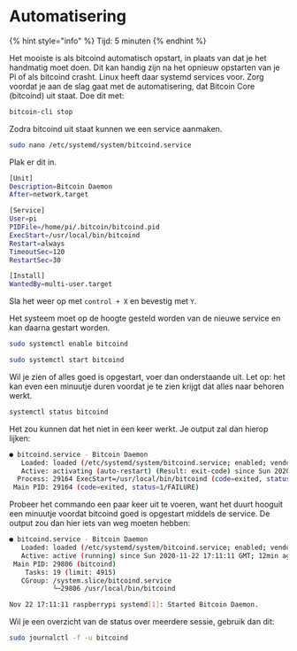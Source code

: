 # Automatisering

{% hint style="info" %}
Tijd: 5 minuten
{% endhint %}

Het mooiste is als bitcoind automatisch opstart, in plaats van dat je het handmatig moet doen. Dit kan handig zijn na het opnieuw opstarten van je Pi of als bitcoind crasht. Linux heeft daar systemd services voor. Zorg voordat je aan de slag gaat met de automatisering, dat Bitcoin Core \(bitcoind\) uit staat. Doe dit met:

```bash
bitcoin-cli stop
```

Zodra bitcoind uit staat kunnen we een service aanmaken.

```bash
sudo nano /etc/systemd/system/bitcoind.service
```

Plak er dit in.

```bash
[Unit]
Description=Bitcoin Daemon
After=network.target

[Service]
User=pi
PIDFile=/home/pi/.bitcoin/bitcoind.pid
ExecStart=/usr/local/bin/bitcoind
Restart=always
TimeoutSec=120
RestartSec=30

[Install]
WantedBy=multi-user.target
```

Sla het weer op met `control + X` en bevestig met `Y`.

Het systeem moet op de hoogte gesteld worden van de nieuwe service en kan daarna gestart worden.

```bash
sudo systemctl enable bitcoind
```

```bash
sudo systemctl start bitcoind
```

Wil je zien of alles goed is opgestart, voer dan onderstaande uit. Let op: het kan even een minuutje duren voordat je te zien krijgt dat alles naar behoren werkt.

```bash
systemctl status bitcoind
```

Het zou kunnen dat het niet in een keer werkt. Je output zal dan hierop lijken:

```bash
● bitcoind.service - Bitcoin Daemon
   Loaded: loaded (/etc/systemd/system/bitcoind.service; enabled; vendor preset: enabled)
   Active: activating (auto-restart) (Result: exit-code) since Sun 2020-11-22 16:36:03 GMT; 7s ago
  Process: 29164 ExecStart=/usr/local/bin/bitcoind (code=exited, status=1/FAILURE)
 Main PID: 29164 (code=exited, status=1/FAILURE)
```

Probeer het commando een paar keer uit te voeren, want het duurt hooguit een minuutje voordat bitcoind goed is opgestart middels de service. De output zou dan hier iets van weg moeten hebben:

```bash
● bitcoind.service - Bitcoin Daemon
   Loaded: loaded (/etc/systemd/system/bitcoind.service; enabled; vendor preset: enabled)
   Active: active (running) since Sun 2020-11-22 17:11:11 GMT; 12min ago
 Main PID: 29806 (bitcoind)
    Tasks: 19 (limit: 4915)
   CGroup: /system.slice/bitcoind.service
           └─29806 /usr/local/bin/bitcoind

Nov 22 17:11:11 raspberrypi systemd[1]: Started Bitcoin Daemon.
```

Wil je een overzicht van de status over meerdere sessie, gebruik dan dit:

```bash
sudo journalctl -f -u bitcoind
```

